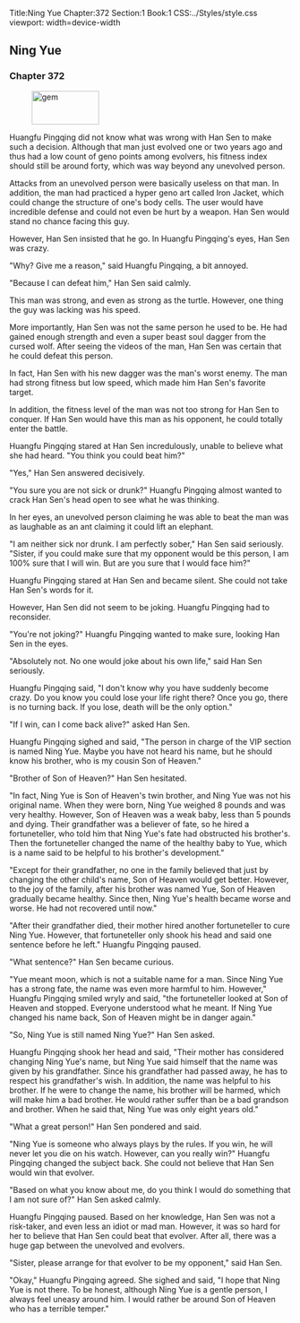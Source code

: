 Title:Ning Yue 
Chapter:372 
Section:1 
Book:1 
CSS:../Styles/style.css 
viewport: width=device-width
  
## Ning Yue
### Chapter 372 
<figure>
	<img src="../Images/gem.gif" alt="gem" id="gem" width="120" height="60" />
</figure>
  

  
  Huangfu Pingqing did not know what was wrong with Han Sen to make such a decision. Although that man just evolved one or two years ago and thus had a low count of geno points among evolvers, his fitness index should still be around forty, which was way beyond any unevolved person.

Attacks from an unevolved person were basically useless on that man. In addition, the man had practiced a hyper geno art called Iron Jacket, which could change the structure of one's body cells. The user would have incredible defense and could not even be hurt by a weapon. Han Sen would stand no chance facing this guy.

However, Han Sen insisted that he go. In Huangfu Pingqing's eyes, Han Sen was crazy.

"Why? Give me a reason," said Huangfu Pingqing, a bit annoyed.

"Because I can defeat him," Han Sen said calmly.

This man was strong, and even as strong as the turtle. However, one thing the guy was lacking was his speed.

More importantly, Han Sen was not the same person he used to be. He had gained enough strength and even a super beast soul dagger from the cursed wolf. After seeing the videos of the man, Han Sen was certain that he could defeat this person.

In fact, Han Sen with his new dagger was the man's worst enemy. The man had strong fitness but low speed, which made him Han Sen's favorite target.

In addition, the fitness level of the man was not too strong for Han Sen to conquer. If Han Sen would have this man as his opponent, he could totally enter the battle.

Huangfu Pingqing stared at Han Sen incredulously, unable to believe what she had heard. "You think you could beat him?"

"Yes," Han Sen answered decisively.

"You sure you are not sick or drunk?" Huangfu Pingqing almost wanted to crack Han Sen's head open to see what he was thinking.

In her eyes, an unevolved person claiming he was able to beat the man was as laughable as an ant claiming it could lift an elephant.

"I am neither sick nor drunk. I am perfectly sober," Han Sen said seriously. "Sister, if you could make sure that my opponent would be this person, I am 100% sure that I will win. But are you sure that I would face him?"

Huangfu Pingqing stared at Han Sen and became silent. She could not take Han Sen's words for it.

However, Han Sen did not seem to be joking. Huangfu Pingqing had to reconsider.

"You're not joking?" Huangfu Pingqing wanted to make sure, looking Han Sen in the eyes.

"Absolutely not. No one would joke about his own life," said Han Sen seriously.

Huangfu Pingqing said, "I don't know why you have suddenly become crazy. Do you know you could lose your life right there? Once you go, there is no turning back. If you lose, death will be the only option."

"If I win, can I come back alive?" asked Han Sen.

Huangfu Pingqing sighed and said, "The person in charge of the VIP section is named Ning Yue. Maybe you have not heard his name, but he should know his brother, who is my cousin Son of Heaven."

"Brother of Son of Heaven?" Han Sen hesitated.

"In fact, Ning Yue is Son of Heaven's twin brother, and Ning Yue was not his original name. When they were born, Ning Yue weighed 8 pounds and was very healthy. However, Son of Heaven was a weak baby, less than 5 pounds and dying. Their grandfather was a believer of fate, so he hired a fortuneteller, who told him that Ning Yue's fate had obstructed his brother's. Then the fortuneteller changed the name of the healthy baby to Yue, which is a name said to be helpful to his brother's development."

"Except for their grandfather, no one in the family believed that just by changing the other child's name, Son of Heaven would get better. However, to the joy of the family, after his brother was named Yue, Son of Heaven gradually became healthy. Since then, Ning Yue's health became worse and worse. He had not recovered until now."

"After their grandfather died, their mother hired another fortuneteller to cure Ning Yue. However, that fortuneteller only shook his head and said one sentence before he left." Huangfu Pingqing paused.

"What sentence?" Han Sen became curious.

"Yue meant moon, which is not a suitable name for a man. Since Ning Yue has a strong fate, the name was even more harmful to him. However," Huangfu Pingqing smiled wryly and said, "the fortuneteller looked at Son of Heaven and stopped. Everyone understood what he meant. If Ning Yue changed his name back, Son of Heaven might be in danger again."

"So, Ning Yue is still named Ning Yue?" Han Sen asked.

Huangfu Pingqing shook her head and said, "Their mother has considered changing Ning Yue's name, but Ning Yue said himself that the name was given by his grandfather. Since his grandfather had passed away, he has to respect his grandfather's wish. In addition, the name was helpful to his brother. If he were to change the name, his brother will be harmed, which will make him a bad brother. He would rather suffer than be a bad grandson and brother. When he said that, Ning Yue was only eight years old."

"What a great person!" Han Sen pondered and said.

"Ning Yue is someone who always plays by the rules. If you win, he will never let you die on his watch. However, can you really win?" Huangfu Pingqing changed the subject back. She could not believe that Han Sen would win that evolver.

"Based on what you know about me, do you think I would do something that I am not sure of?" Han Sen asked calmly.

Huangfu Pingqing paused. Based on her knowledge, Han Sen was not a risk-taker, and even less an idiot or mad man. However, it was so hard for her to believe that Han Sen could beat that evolver. After all, there was a huge gap between the unevolved and evolvers.

"Sister, please arrange for that evolver to be my opponent," said Han Sen.

"Okay," Huangfu Pingqing agreed. She sighed and said, "I hope that Ning Yue is not there. To be honest, although Ning Yue is a gentle person, I always feel uneasy around him. I would rather be around Son of Heaven who has a terrible temper."

